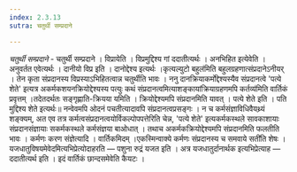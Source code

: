 ```yaml
---
index: 2.3.13
sutra: चतुर्थी सम्प्रदाने

---
```

_चतुर्थी सम्प्रदाने_ - चतुर्थी सम्प्रदाने । विप्रायेति । विप्रमुद्दिश्य गां ददातीत्यर्थः । अनभिहित इत्येवेति । अनुवर्तत एवेत्यर्थः । दानीयो विप्र इति । दानोद्देश्य इत्यर्थः ।कृत्यल्युटो बहुल॑मिति बहुलग्रहणात्संप्रदानेऽनीयर् । तेन कृता संप्रदानस्य विप्रस्याऽभिहितत्वान्न चतुर्थीति भावः । ननु दानक्रियाकर्मोद्देश्यस्यैव संप्रदानत्वे 'पत्ये शेते' इत्यत्र अकर्मकशयनक्रियोद्देश्यस्य पत्युः कथं संप्रदानत्वमित्याशङ्कायांक्रियाग्रहणमपि कर्तव्य॑मिति वार्तिकं प्रवृत्तम् ।तदेतदर्थतः सङ्गृह्णाति-क्रियया यमिति । क्रियोद्देश्यमपि संप्रदानमिति यावत् । पत्ये शेते इति । पति मुद्दिश्य शेते इत्यर्थः॥ नन्वेवमपि ओदनं पचतीत्यादावपि संप्रदानत्वप्रसङ्गः । न च कर्मसंज्ञाविधिवैयथ्र्यं शङ्क्यम्, अत एव तत्र कर्मत्वसंप्रदानत्वयोर्विकल्पोपपत्तेरिति चेन्न, 'पत्ये शेते' इत्यकर्मकस्थले सावकाशायाः संप्रदानसंज्ञायाः सकर्मकस्थले कर्मसंज्ञया बाओधात् । तथाच अकर्मकक्रियोद्देश्यमपि संप्रदानमिति फलतीति भावः । कर्मणः करण संज्ञेत्यादि । वार्तिकमिदम् ।एकस्मिन्वाक्ये कर्मणः संप्रदानस्य च समवाये सती॑ति शेषः । यजधातुविषयमेवेदमित्यभिप्रेत्योदाहरति — पशुना रुद्रं यजत इति । अत्र यजधातुर्दानार्थक इत्यभिप्रेत्याह — ददातीत्यर्थ इति । इदं वार्तिकं छान्दसमेवेति कैयटः ।